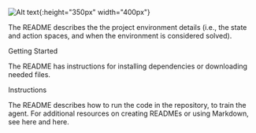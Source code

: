 ![Alt text](https://github.com/kiran74-ds/RL_with_unity_ML_agents/blob/master/DQN/Banana_ML_agent.gif){:height="350px" width="400px"}

The README describes the the project environment details (i.e., the state and action spaces, and when the environment is considered solved).

Getting Started

The README has instructions for installing dependencies or downloading needed files.

Instructions

The README describes how to run the code in the repository, to train the agent. For additional resources on creating READMEs or using Markdown, see here and here.
